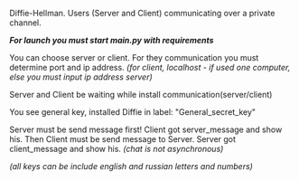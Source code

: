 Diffie-Hellman. Users (Server and Client) communicating over a private channel.

**_For launch you must start main.py with requirements_**

You can choose server or client. For they communication you must determine port and ip address.
_(for client, localhost - if used one computer, else you must input ip address server)_

Server and Client be waiting while install communication(server/client)

You see general key, installed Diffie in label: "General_secret_key"

Server must be send message first! Client got server_message and show his.
Then Client must be send message to Server. Server got client_message and show his.
_(chat is not asynchronous)_ 


_(all keys can be include english and russian letters and numbers)_

